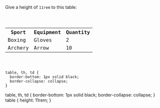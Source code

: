 Give a height of `11rem` to this table:

<codeblock language="css" type="exercise" testMode="fixedInput">
<code>
<panel language="html">
<table>
  <tr>
    <th>Sport</th>
    <th>Equipment</th>
    <th>Quantity</th>
  </tr>
  <tr>
    <td>Boxing</td>
    <td>Gloves</td>
    <td>2</td>
  </tr>
  <tr>
    <td>Archery</td>
    <td>Arrow</td>
    <td>10</td>
  </tr>
</table>
</panel>
<panel language="css">
table, th, td {
  border-bottom: 1px solid black;
  border-collapse: collapse;
}
</panel>
</code>

<solution>
table, th, td {
  border-bottom: 1px solid black;
  border-collapse: collapse;
}
table {
  height: 11rem;
}
</solution>
</codeblock>